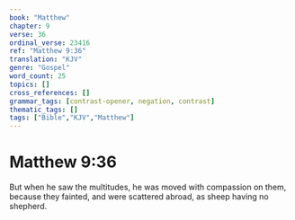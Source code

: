 ```yaml
---
book: "Matthew"
chapter: 9
verse: 36
ordinal_verse: 23416
ref: "Matthew 9:36"
translation: "KJV"
genre: "Gospel"
word_count: 25
topics: []
cross_references: []
grammar_tags: [contrast-opener, negation, contrast]
thematic_tags: []
tags: ["Bible","KJV","Matthew"]
---
```


# Matthew 9:36

But when he saw the multitudes, he was moved with compassion on them, because they fainted, and were scattered abroad, as sheep having no shepherd.

